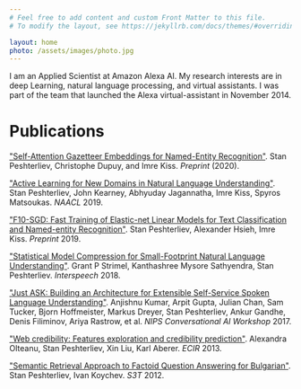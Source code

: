 ```yaml
---
# Feel free to add content and custom Front Matter to this file.
# To modify the layout, see https://jekyllrb.com/docs/themes/#overriding-theme-defaults

layout: home
photo: /assets/images/photo.jpg
---
```


I am an Applied Scientist at Amazon Alexa AI. My research interests are in deep Learning, natural language processing, and virtual assistants. I was part of the team that launched the Alexa virtual-assistant in November 2014.

# Publications


["Self-Attention Gazetteer Embeddings for Named-Entity Recognition"](https://arxiv.org/abs/2004.04060). Stan Peshterliev, Christophe Dupuy, and Imre Kiss. *Preprint* (2020).

["Active Learning for New Domains in Natural Language Understanding"](https://arxiv.org/abs/1810.03450). Stan Peshterliev, John Kearney, Abhyuday Jagannatha, Imre Kiss, Spyros Matsoukas. *NAACL* 2019.

["F10-SGD: Fast Training of Elastic-net Linear Models for Text Classification and Named-entity Recognition"](https://arxiv.org/abs/1902.10649). Stan Peshterliev, Alexander Hsieh, Imre Kiss. *Preprint* 2019.

["Statistical Model Compression for Small-Footprint Natural Language Understanding"](https://arxiv.org/abs/1807.07520). Grant P Strimel, Kanthashree Mysore Sathyendra, Stan Peshterliev. *Interspeech* 2018.

["Just ASK: Building an Architecture for Extensible Self-Service Spoken Language Understanding"](https://arxiv.org/abs/1711.00549). Anjishnu Kumar, Arpit Gupta, Julian Chan, Sam Tucker, Bjorn Hoffmeister, Markus Dreyer, Stan Peshterliev, Ankur Gandhe, Denis Filiminov, Ariya Rastrow, et al. *NIPS Conversational AI Workshop* 2017.

["Web credibility: Features exploration and credibility prediction"](https://arxiv.org/abs/1807.07520). Alexandra Olteanu, Stan Peshterliev, Xin Liu, Karl Aberer. *ECIR* 2013.

["Semantic Retrieval Approach to Factoid Question Answering for Bulgarian"](https://arxiv.org/abs/1807.07520). Stan Peshterliev, Ivan Koychev. *S3T* 2012.
